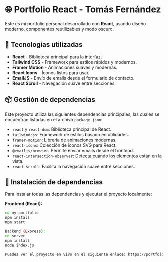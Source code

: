 # 🌐 Portfolio React - Tomás Fernández

Este es mi portfolio personal desarrollado con **React**, usando diseño moderno, componentes reutilizables y modo oscuro.

## 🚀 Tecnologías utilizadas

- **React** - Biblioteca principal para la interfaz.
- **Tailwind CSS** - Framework para estilos rápidos y modernos.
- **Framer Motion** - Animaciones suaves y modernas.
- **React Icons** - Íconos listos para usar.
- **EmailJS** - Envío de emails desde el formulario de contacto.
- **React Scroll** - Navegación suave entre secciones.

## 📦 Gestión de dependencias

Este proyecto utiliza las siguientes dependencias principales, las cuales se encuentran listadas en el archivo `package.json`:

- `react` y `react-dom`: Biblioteca principal de React.
- `tailwindcss`: Framework de estilos basado en utilidades.
- `framer-motion`: Librería de animaciones modernas.
- `react-icons`: Colección de íconos SVG para React.
- `@emailjs/browser`: Permite enviar emails desde el frontend.
- `react-intersection-observer`: Detecta cuándo los elementos están en la vista.
- `react-scroll`: Facilita la navegación suave entre secciones.

## 🔧 Instalación de dependencias

Para instalar todas las dependencias y ejecutar el proyecto localmente:

**Frontend (React):**
```bash
cd my-portfolio
npm install
npm start

Backend (Express):
cd server
npm install
node index.js

Puedes ver el proyecto en vivo en el siguiente enlace: https://portfolio-react-sand-nine.vercel.app/




